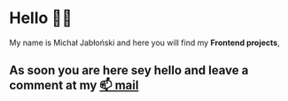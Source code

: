 # Hello 🙋‍♂️ 
My name is Michał Jabłoński and here you will find my **Frontend projects**, 
## As soon you are here sey hello and leave a comment at my [📫 mail](mailto:michal.jablonski097@gmial.com)


<!--
**waveex/waveex** is a ✨ _special_ ✨ repository because its `README.md` (this file) appears on your GitHub profile.

Here are some ideas to get you started:

- 🔭 I’m currently working on ...
- 🌱 I’m currently learning ...
- 👯 I’m looking to collaborate on ...
- 🤔 I’m looking for help with ...
- 💬 Ask me about ...
- 📫 How to reach me: ...
- 😄 Pronouns: ...
- ⚡ Fun fact: ...
-->
